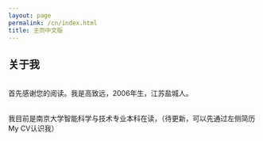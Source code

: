 ```yaml
---
layout: page
permalink: /cn/index.html
title: 主页中文版
---
```


## 关于我

<br>首先感谢您的阅读。我是高致远，2006年生，江苏盐城人。

<br>我目前是南京大学智能科学与技术专业本科在读，（待更新，可以先通过左侧简历My CV认识我）
